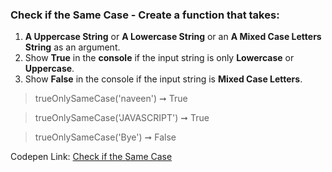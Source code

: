 ### Check if the Same Case - Create a function that takes: 

1. **A Uppercase String** or **A Lowercase String** or an **A Mixed Case Letters String** as an argument. 
1. Show **True** in the **console** if the input string is only **Lowercase** or **Uppercase**.
1. Show **False** in the console if the input string is **Mixed Case Letters**.

> trueOnlySameCase('naveen') ➞ True 

> trueOnlySameCase('JAVASCRIPT') ➞ True 

> trueOnlySameCase('Bye') ➞ False 

Codepen Link: [Check if the Same Case](https://codepen.io/naveencoder/pen/RmGjeG)